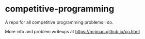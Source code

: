 # competitive-programming

A repo for all competitive programming problems I do.

More info and problem writeups at https://mrjmac.github.io/cp.html

